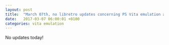 ```yaml
---
layout: post
title:  "March 07th, no libretro updates concerning PS Vita emulation and emulators"
date:   2017-03-07 06:00:01 +0100
categories: vita emulation
---
```


No updates today!
